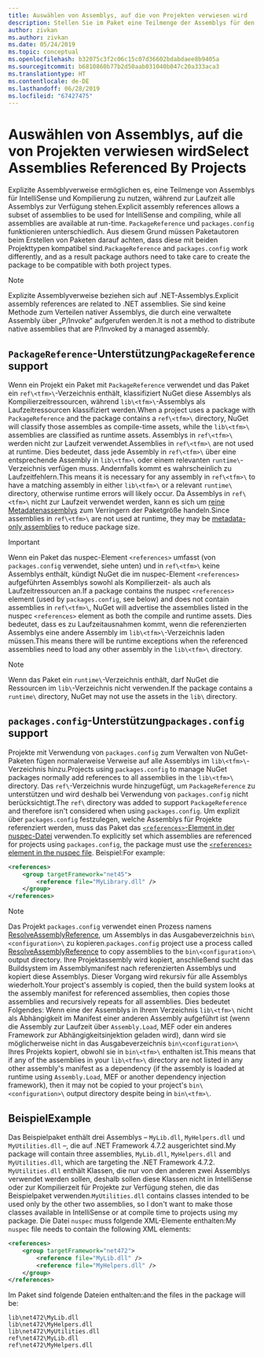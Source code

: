 ```yaml
---
title: Auswählen von Assemblys, auf die von Projekten verwiesen wird
description: Stellen Sie im Paket eine Teilmenge der Assemblys für den Compiler zur Verfügung – zur Laufzeit stehen alle Assemblys zur Verfügung.
author: zivkan
ms.author: zivkan
ms.date: 05/24/2019
ms.topic: conceptual
ms.openlocfilehash: b32075c3f2c06c15c07d36602bdabdaee8b9405a
ms.sourcegitcommit: b6810860b77b2d50aab031040b047c20a333aca3
ms.translationtype: HT
ms.contentlocale: de-DE
ms.lasthandoff: 06/28/2019
ms.locfileid: "67427475"
---
```

# <a name="select-assemblies-referenced-by-projects"></a><span data-ttu-id="2b648-103">Auswählen von Assemblys, auf die von Projekten verwiesen wird</span><span class="sxs-lookup"><span data-stu-id="2b648-103">Select Assemblies Referenced By Projects</span></span>

<span data-ttu-id="2b648-104">Explizite Assemblyverweise ermöglichen es, eine Teilmenge von Assemblys für IntelliSense und Kompilierung zu nutzen, während zur Laufzeit alle Assemblys zur Verfügung stehen.</span><span class="sxs-lookup"><span data-stu-id="2b648-104">Explicit assembly references allows a subset of assemblies to be used for IntelliSense and compiling, while all assemblies are available at run-time.</span></span> <span data-ttu-id="2b648-105">`PackageReference` und `packages.config` funktionieren unterschiedlich. Aus diesem Grund müssen Paketautoren beim Erstellen von Paketen darauf achten, dass diese mit beiden Projekttypen kompatibel sind.</span><span class="sxs-lookup"><span data-stu-id="2b648-105">`PackageReference` and `packages.config` work differently, and as a result package authors need to take care to create the package to be compatible with both project types.</span></span>

> [!Note]
> <span data-ttu-id="2b648-106">Explizite Assemblyverweise beziehen sich auf .NET-Assemblys.</span><span class="sxs-lookup"><span data-stu-id="2b648-106">Explicit assembly references are related to .NET assemblies.</span></span> <span data-ttu-id="2b648-107">Sie sind keine Methode zum Verteilen nativer Assemblys, die durch eine verwaltete Assembly über „P/Invoke“ aufgerufen werden.</span><span class="sxs-lookup"><span data-stu-id="2b648-107">It is not a method to distribute native assemblies that are P/Invoked by a managed assembly.</span></span>

## <a name="packagereference-support"></a><span data-ttu-id="2b648-108">`PackageReference`-Unterstützung</span><span class="sxs-lookup"><span data-stu-id="2b648-108">`PackageReference` support</span></span>

<span data-ttu-id="2b648-109">Wenn ein Projekt ein Paket mit `PackageReference` verwendet und das Paket ein `ref\<tfm>\`-Verzeichnis enthält, klassifiziert NuGet diese Assemblys als Kompilierzeitressourcen, während `lib\<tfm>\`-Assemblys als Laufzeitressourcen klassifiziert werden.</span><span class="sxs-lookup"><span data-stu-id="2b648-109">When a project uses a package with `PackageReference` and the package contains a `ref\<tfm>\` directory, NuGet will classify those assembles as compile-time assets, while the `lib\<tfm>\` assemblies are classified as runtime assets.</span></span> <span data-ttu-id="2b648-110">Assemblys in `ref\<tfm>\` werden nicht zur Laufzeit verwendet.</span><span class="sxs-lookup"><span data-stu-id="2b648-110">Assemblies in `ref\<tfm>\` are not used at runtime.</span></span> <span data-ttu-id="2b648-111">Dies bedeutet, dass jede Assembly in `ref\<tfm>\` über eine entsprechende Assembly in `lib\<tfm>\` oder einem relevanten `runtime\`-Verzeichnis verfügen muss. Andernfalls kommt es wahrscheinlich zu Laufzeitfehlern.</span><span class="sxs-lookup"><span data-stu-id="2b648-111">This means it is necessary for any assembly in `ref\<tfm>\` to have a matching assembly in either `lib\<tfm>\` or a relevant `runtime\` directory, otherwise runtime errors will likely occur.</span></span> <span data-ttu-id="2b648-112">Da Assemblys in `ref\<tfm>\` nicht zur Laufzeit verwendet werden, kann es sich um [reine Metadatenassemblys](https://github.com/dotnet/roslyn/blob/master/docs/features/refout.md) zum Verringern der Paketgröße handeln.</span><span class="sxs-lookup"><span data-stu-id="2b648-112">Since assemblies in `ref\<tfm>\` are not used at runtime, they may be [metadata-only assemblies](https://github.com/dotnet/roslyn/blob/master/docs/features/refout.md) to reduce package size.</span></span>

> [!Important]
> <span data-ttu-id="2b648-113">Wenn ein Paket das nuspec-Element `<references>` umfasst (von `packages.config` verwendet, siehe unten) und in `ref\<tfm>\` keine Assemblys enthält, kündigt NuGet die im nuspec-Element `<references>` aufgeführten Assemblys sowohl als Kompilierzeit- als auch als Laufzeitressourcen an.</span><span class="sxs-lookup"><span data-stu-id="2b648-113">If a package contains the nuspec `<references>` element (used by `packages.config`, see below) and does not contain assemblies in `ref\<tfm>\`, NuGet will advertise the assemblies listed in the nuspec `<references>` element as both the compile and runtime assets.</span></span> <span data-ttu-id="2b648-114">Dies bedeutet, dass es zu Laufzeitausnahmen kommt, wenn die referenzierten Assemblys eine andere Assembly im `lib\<tfm>\`-Verzeichnis laden müssen.</span><span class="sxs-lookup"><span data-stu-id="2b648-114">This means there will be runtime exceptions when the referenced assemblies need to load any other assembly in the `lib\<tfm>\` directory.</span></span>

> [!Note]
> <span data-ttu-id="2b648-115">Wenn das Paket ein `runtime\`-Verzeichnis enthält, darf NuGet die Ressourcen im `lib\`-Verzeichnis nicht verwenden.</span><span class="sxs-lookup"><span data-stu-id="2b648-115">If the package contains a `runtime\` directory, NuGet may not use the assets in the `lib\` directory.</span></span>

## <a name="packagesconfig-support"></a><span data-ttu-id="2b648-116">`packages.config`-Unterstützung</span><span class="sxs-lookup"><span data-stu-id="2b648-116">`packages.config` support</span></span>

<span data-ttu-id="2b648-117">Projekte mit Verwendung von `packages.config` zum Verwalten von NuGet-Paketen fügen normalerweise Verweise auf alle Assemblys im `lib\<tfm>\`-Verzeichnis hinzu.</span><span class="sxs-lookup"><span data-stu-id="2b648-117">Projects using `packages.config` to manage NuGet packages normally add references to all assemblies in the `lib\<tfm>\` directory.</span></span> <span data-ttu-id="2b648-118">Das `ref\`-Verzeichnis wurde hinzugefügt, um `PackageReference` zu unterstützen und wird deshalb bei Verwendung von `packages.config` nicht berücksichtigt.</span><span class="sxs-lookup"><span data-stu-id="2b648-118">The `ref\` directory was added to support `PackageReference` and therefore isn't considered when using `packages.config`.</span></span> <span data-ttu-id="2b648-119">Um explizit über `packages.config` festzulegen, welche Assemblys für Projekte referenziert werden, muss das Paket das [`<references>`-Element in der nuspec-Datei](../reference/nuspec.md#explicit-assembly-references) verwenden.</span><span class="sxs-lookup"><span data-stu-id="2b648-119">To explicitly set which assemblies are referenced for projects using `packages.config`, the package must use the [`<references>` element in the nuspec file](../reference/nuspec.md#explicit-assembly-references).</span></span> <span data-ttu-id="2b648-120">Beispiel:</span><span class="sxs-lookup"><span data-stu-id="2b648-120">For example:</span></span>

```xml
<references>
    <group targetFramework="net45">
        <reference file="MyLibrary.dll" />
    </group>
</references>
```

> [!Note]
> <span data-ttu-id="2b648-121">Das Projekt `packages.config` verwendet einen Prozess namens [ResolveAssemblyReference](https://github.com/Microsoft/msbuild/blob/master/documentation/wiki/ResolveAssemblyReference.md), um Assemblys in das Ausgabeverzeichnis `bin\<configuration>\` zu kopieren.</span><span class="sxs-lookup"><span data-stu-id="2b648-121">`packages.config` project use a process called [ResolveAssemblyReference](https://github.com/Microsoft/msbuild/blob/master/documentation/wiki/ResolveAssemblyReference.md) to copy assemblies to the `bin\<configuration>\` output directory.</span></span> <span data-ttu-id="2b648-122">Ihre Projektassembly wird kopiert, anschließend sucht das Buildsystem im Assemblymanifest nach referenzierten Assemblys und kopiert diese Assemblys. Dieser Vorgang wird rekursiv für alle Assemblys wiederholt.</span><span class="sxs-lookup"><span data-stu-id="2b648-122">Your project's assembly is copied, then the build system looks at the assembly manifest for referenced assemblies, then copies those assemblies and recursively repeats for all assemblies.</span></span> <span data-ttu-id="2b648-123">Dies bedeutet Folgendes: Wenn eine der Assemblys in Ihrem Verzeichnis `lib\<tfm>\` nicht als Abhängigkeit im Manifest einer anderen Assembly aufgeführt ist (wenn die Assembly zur Laufzeit über `Assembly.Load`, MEF oder ein anderes Framework zur Abhängigkeitsinjektion geladen wird), dann wird sie möglicherweise nicht in das Ausgabeverzeichnis `bin\<configuration>\` Ihres Projekts kopiert, obwohl sie in `bin\<tfm>\` enthalten ist.</span><span class="sxs-lookup"><span data-stu-id="2b648-123">This means that if any of the assemblies in your `lib\<tfm>\` directory are not listed in any other assembly's manifest as a dependency (if the assembly is loaded at runtime using `Assembly.Load`, MEF or another dependency injection framework), then it may not be copied to your project's `bin\<configuration>\` output directory despite being in `bin\<tfm>\`.</span></span>

## <a name="example"></a><span data-ttu-id="2b648-124">Beispiel</span><span class="sxs-lookup"><span data-stu-id="2b648-124">Example</span></span>

<span data-ttu-id="2b648-125">Das Beispielpaket enthält drei Assemblys – `MyLib.dll`, `MyHelpers.dll` und `MyUtilities.dll` –, die auf .NET Framework 4.7.2 ausgerichtet sind.</span><span class="sxs-lookup"><span data-stu-id="2b648-125">My package will contain three assemblies, `MyLib.dll`, `MyHelpers.dll` and `MyUtilities.dll`, which are targeting the .NET Framework 4.7.2.</span></span> <span data-ttu-id="2b648-126">`MyUtilities.dll` enthält Klassen, die nur von den anderen zwei Assemblys verwendet werden sollen, deshalb sollen diese Klassen nicht in IntelliSense oder zur Kompilierzeit für Projekte zur Verfügung stehen, die das Beispielpaket verwenden.</span><span class="sxs-lookup"><span data-stu-id="2b648-126">`MyUtilities.dll` contains classes intended to be used only by the other two assemblies, so I don't want to make those classes available in IntelliSense or at compile time to projects using my package.</span></span> <span data-ttu-id="2b648-127">Die Datei `nuspec` muss folgende XML-Elemente enthalten:</span><span class="sxs-lookup"><span data-stu-id="2b648-127">My `nuspec` file needs to contain the following XML elements:</span></span>

```xml
<references>
    <group targetFramework="net472">
        <reference file="MyLib.dll" />
        <reference file="MyHelpers.dll" />
    </group>
</references>
```

<span data-ttu-id="2b648-128">Im Paket sind folgende Dateien enthalten:</span><span class="sxs-lookup"><span data-stu-id="2b648-128">and the files in the package will be:</span></span>

```text
lib\net472\MyLib.dll
lib\net472\MyHelpers.dll
lib\net472\MyUtilities.dll
ref\net472\MyLib.dll
ref\net472\MyHelpers.dll
```
